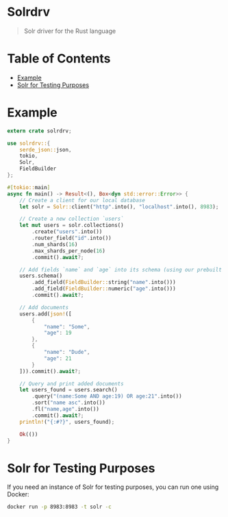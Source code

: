 # Solrdrv
> Solr driver for the Rust language

# Table of Contents
* [Example](#example)
* [Solr for Testing Purposes](#solr-for-testing-purposes)

# Example
```rust
extern crate solrdrv;

use solrdrv::{
    serde_json::json,
    tokio,
    Solr,
    FieldBuilder
};

#[tokio::main]
async fn main() -> Result<(), Box<dyn std::error::Error>> {
    // Create a client for our local database
    let solr = Solr::client("http".into(), "localhost".into(), 8983);

    // Create a new collection `users`
    let mut users = solr.collections()
        .create("users".into())
        .router_field("id".into())
        .num_shards(16)
        .max_shards_per_node(16)
        .commit().await?;

    // Add fields `name` and `age` into its schema (using our prebuilt types)
    users.schema()
        .add_field(FieldBuilder::string("name".into()))
        .add_field(FieldBuilder::numeric("age".into()))
        .commit().await?;

    // Add documents
    users.add(json!([
        {
            "name": "Some",
            "age": 19
        },
        {
            "name": "Dude",
            "age": 21
        }
    ])).commit().await?;

    // Query and print added documents
    let users_found = users.search()
        .query("(name:Some AND age:19) OR age:21".into())
        .sort("name asc".into())
        .fl("name,age".into())
        .commit().await?;
    println!("{:#?}", users_found);

    Ok(())
}
```

# Solr for Testing Purposes
If you need an instance of Solr for testing purposes, you can run one using Docker:
```sh
docker run -p 8983:8983 -t solr -c
```
